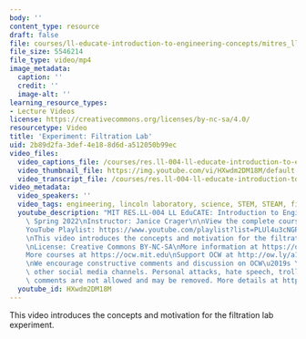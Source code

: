 ```yaml
---
body: ''
content_type: resource
draft: false
file: courses/ll-educate-introduction-to-engineering-concepts/mitres_ll-004s22_2_filtration_360p_16_9.mp4
file_size: 5546214
file_type: video/mp4
image_metadata:
  caption: ''
  credit: ''
  image-alt: ''
learning_resource_types:
- Lecture Videos
license: https://creativecommons.org/licenses/by-nc-sa/4.0/
resourcetype: Video
title: 'Experiment: Filtration Lab'
uid: 2b89d2fa-3def-4e18-8d6d-a512050b99ec
video_files:
  video_captions_file: /courses/res.ll-004-ll-educate-introduction-to-engineering-concepts-spring-2022/1o_l2fl69lcFMV7ipY8AUgNYB5OKzYXtp_transcript.webvtt
  video_thumbnail_file: https://img.youtube.com/vi/HXwdm2DM18M/default.jpg
  video_transcript_file: /courses/res.ll-004-ll-educate-introduction-to-engineering-concepts-spring-2022/1o_l2fl69lcFMV7ipY8AUgNYB5OKzYXtp_transcript.pdf
video_metadata:
  video_speakers: ''
  video_tags: engineering, lincoln laboratory, science, STEM, STEAM, filtration
  youtube_description: "MIT RES.LL-004 LL EduCATE: Introduction to Engineering Concepts,\
    \ Spring 2022\nInstructor: Janice Crager\n\nView the complete course: https://ocw.mit.edu/courses/res.ll-004-ll-educate-introduction-to-engineering-concepts-spring-2022\n\
    YouTube Playlist: https://www.youtube.com/playlist?list=PLUl4u3cNGP63HVH1wnIgj4UCKXBwx3UWR\n\
    \nThis video introduces the concepts and motivation for the filtration lab experiment.\n\
    \nLicense: Creative Commons BY-NC-SA\nMore information at https://ocw.mit.edu/terms\n\
    More courses at https://ocw.mit.edu\nSupport OCW at http://ow.ly/a1If50zVRlQ\n\
    \nWe encourage constructive comments and discussion on OCW\u2019s YouTube and\
    \ other social media channels. Personal attacks, hate speech, trolling, and inappropriate\
    \ comments are not allowed and may be removed. More details at https://ocw.mit.edu/comments."
  youtube_id: HXwdm2DM18M
---
```

This video introduces the concepts and motivation for the filtration lab experiment.